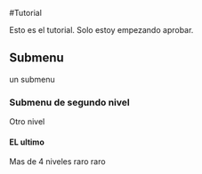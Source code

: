 #Tutorial

Esto es el tutorial. Solo estoy empezando aprobar. 

## Submenu

un submenu

### Submenu de segundo nivel

Otro nivel

#### EL ultimo

Mas de 4 niveles raro raro

